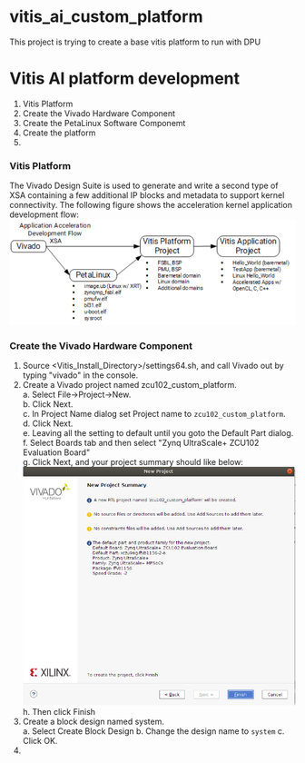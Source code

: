 # vitis_ai_custom_platform
This project is trying to create a base vitis platform to run with DPU


# Vitis AI platform development
1. Vitis Platform<br />
2. Create the Vivado Hardware Component<br />
3. Create the PetaLinux Software Componemt<br />
4. Create the platform<br />
5. 

### Vitis Platform
The Vivado Design Suite is used to generate and write a second type of XSA containing a few additional IP blocks and metadata to support kernel connectivity. The following figure shows the acceleration kernel application development flow:<br />
![vitis_acceleration_flow.PNG](/pic_for_readme/vitis_acceleration_flow.PNG)

### Create the Vivado Hardware Component
1. Source <Vitis_Install_Directory>/settings64.sh, and call Vivado out by typing "vivado" in the console.<br />
2. Create a Vivado project named zcu102_custom_platform.<br />
  a. Select File->Project->New.<br />
  b. Click Next.<br />
  c. In Project Name dialog set Project name to ```zcu102_custom_platform```.<br />
  d. Click Next.<br />
  e. Leaving all the setting to default until you goto the Default Part dialog.<br />
  f. Select Boards tab and then select "Zynq UltraScale+ ZCU102 Evaluation Board"<br />
  g. Click Next, and your project summary should like below:<br />
  ![vivado_project_summary.png](/pic_for_readme/vivado_project_summary.png)<br />
  h. Then click Finish<br />
2. Create a block design named system. <br />
  a. Select Create Block Design
  b. Change the design name to ```system```
  c. Click OK.
3. 
